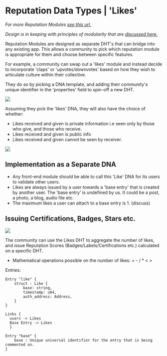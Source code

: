 # Reputation Data Types | 'Likes'

*For more Reputation Modules [see this url.](https://sacred-capital.gitbook.io/sacred-capital/documentation/technical/reputation-data-types)*

*Design is in keeping with principles of modularity that are [discussed here.](https://hackmd.io/@TJSptuQkSdWyLgQxZrAUGg/S1RSmuptU)*

Reputation Modules are designed as separate DHT's that can bridge into any existing app. This allows a community to pick which reputation module is appropriate for them and choose between specific features. 

For example, a community can swap out a 'likes' module and instead decide to incorporate 'claps' or 'upvotes/downvotes' based on how they wish to articulate culture within their collective. 

They do so by picking a DNA template, and adding their community's unique identifier in the 'properties' field to spin-off a new DHT. 

![](https://i.imgur.com/8Aju8wB.png)


Assuming they pick the 'likes' DNA, they will also have the choice of whether:
- Likes received and given is private information i.e seen only by those who give, and those who receive.
- Likes received and given is public info
- Likes received and given cannot be seen by receiver. 

![](https://i.imgur.com/OXoYUiw.png)



## Implementation as a Separate DNA

- Any front-end module should be able to call this 'Like' DNA for its users to validate other users.
- Likes are always issued by a user towards a 'base entry' that is created by another user. The 'base entry' is undefined by us. It could be a post, a photo, a blog, audio file etc.
- The maximum likes a user can attach to a base entry is 1. (discuss) 

## Issuing Certifications, Badges, Stars etc. 

![](https://i.imgur.com/uUyEXpF.png)


The community can use the Likes DHT to aggregate the number of likes, and issue Reputation Scores (Badges/Labels/Certifications etc.) calculated on a specific DHT. 
- Mathematical operations possible on the number of likes: + - / * < > 




Entries:

```
Entry "like" {
    struct : Like {
        base: string,
        timestamp: u64,
        auth_address: Address,
    }
}

Links {
  users -> Likes
  Base Entry -> Likes
  }
```







```
Entry "base" {
    base : Unique universal identifier for the entry that is being commented on. 
}
```

